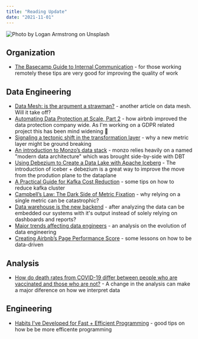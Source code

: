 ```yaml
---
title: "Reading Update"
date: "2021-11-01"
---
```


![Photo by Logan Armstrong on Unsplash](./barcelona.jpeg)

## Organization

- [The Basecamp Guide to Internal Communication](https://basecamp.com/guides/how-we-communicate) - for those working remotely these tips are very good for improving the quality of work

## Data Engineering

- [Data Mesh: is the argument a strawman?](https://scribe.rip/slalom-data-analytics/data-mesh-is-the-argument-a-strawman-3cffaf55ce5e) - another article on data mesh. Will it take off?
- [Automating Data Protection at Scale, Part 2](https://scribe.rip/airbnb-engineering/automating-data-protection-at-scale-part-2-c2b8d2068216) - how airbnb improved the data protection company wide. As I'm working on a GDPR related project this has been mind widening 🙂
- [Signaling a tectonic shift in the transformation layer](https://robertyi.substack.com/p/signaling-a-tectonic-shift-in-the) - why a new metric layer might be ground breaking
- [An introduction to Monzo’s data stack](https://scribe.rip/data-monzo/an-introduction-to-monzos-data-stack-827ae531bc99) - monzo relies heavily on a named "modern data architecture" which was brought side-by-side with DBT
- [Using Debezium to Create a Data Lake with Apache Iceberg](https://debezium.io/blog/2021/10/20/using-debezium-create-data-lake-with-apache-iceberg/) - The introduction of iceber + debezium is a great way to improve the move from the prodution plane to the dataplane
- [A Practical Guide for Kafka Cost Reduction](https://leevs.dev/kafka-cost-reduction/) - some tips on how to reduce kafka cluster
- [Campbell’s Law: The Dark Side of Metric Fixation](https://www.nngroup.com/articles/campbells-law/) - why relying on a single metric can be catastrophic?
- [Data warehouse is the new backend](https://pchase.substack.com/p/thenewbackend) - after analyzing the data can be embedded our systems with it's output instead of solely relying on dashboards and reports?
- [Major trends affecting data engineers](https://preset.io/blog/reshaping-data-engineering/) - an analysis on the evolution of data engineering
- [Creating Airbnb’s Page Performance Score](https://scribe.rip/airbnb-engineering/creating-airbnbs-page-performance-score-5f664be0936) - some lessons on how to be data-driven

## Analysis

- [How do death rates from COVID-19 differ between people who are vaccinated and those who are not?](https://ourworldindata.org/covid-deaths-by-vaccination) - A change in the analysis can make a major diference on how we interpret data

## Engineering

- [Habits I've Developed for Fast + Efficient Programming](https://cprimozic.net/blog/programming-speed-strategies/) - good tips on how be be more efficente programming
